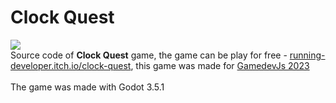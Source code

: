 # Clock Quest
<img src="https://img.itch.zone/aW1nLzExOTQ0Nzc4LnBuZw==/original/C5DZ27.png">
<br>
Source code of <b>Clock Quest</b> game, the game can be play for free - <a href="https://running-developer.itch.io/clock-quest">running-developer.itch.io/clock-quest</a>, this game was made for <a href="https://itch.io/jam/gamedevjs-2023">GamedevJs 2023</a>
<br>
<br>
The game was made with Godot 3.5.1
